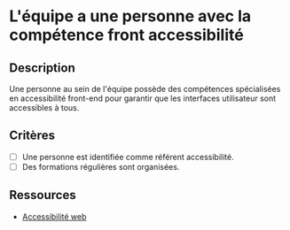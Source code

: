 # L'équipe a une personne avec la compétence front accessibilité

## Description

Une personne au sein de l'équipe possède des compétences spécialisées en
accessibilité front-end pour garantir que les interfaces utilisateur sont
accessibles à tous.

## Critères

- [ ] Une personne est identifiée comme référent accessibilité.
- [ ] Des formations régulières sont organisées.

## Ressources

- [Accessibilité web](https://www.w3.org/WAI/)
